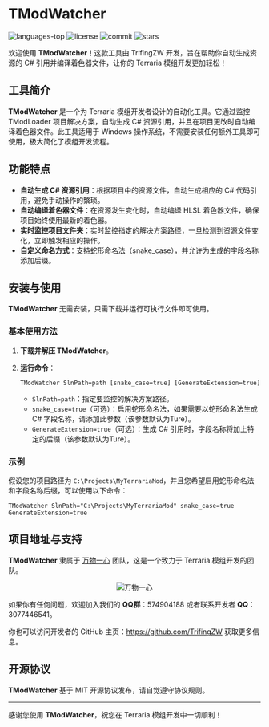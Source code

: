 # TModWatcher

<div>
	<img src="https://img.shields.io/github/languages/top/TrifingZW/TModWatcher?color=green" alt="languages-top" />
    <img alt="license" src="https://img.shields.io/github/license/TrifingZW/TModWatcher"/>
    <img alt="commit" src="https://img.shields.io/github/commit-activity/m/TrifingZW/TModWatcher?color=%23ff69b4"/>
    <img alt="stars" src="https://img.shields.io/github/stars/TrifingZW/TModWatcher?style=social">
</div>


欢迎使用 **TModWatcher**！这款工具由 TrifingZW 开发，旨在帮助你自动生成资源的 C# 引用并编译着色器文件，让你的 Terraria
模组开发更加轻松！

## 工具简介

**TModWatcher** 是一个为 Terraria 模组开发者设计的自动化工具。它通过监控 TModLoader 项目解决方案，自动生成 C#
资源引用，并且在项目更改时自动编译着色器文件。此工具适用于 Windows 操作系统，不需要安装任何额外工具即可使用，极大简化了模组开发流程。

## 功能特点

- **自动生成 C# 资源引用**：根据项目中的资源文件，自动生成相应的 C# 代码引用，避免手动操作的繁琐。
- **自动编译着色器文件**：在资源发生变化时，自动编译 HLSL 着色器文件，确保项目始终使用最新的着色器。
- **实时监控项目文件夹**：实时监控指定的解决方案路径，一旦检测到资源文件变化，立即触发相应的操作。
- **自定义命名方式**：支持蛇形命名法（snake_case），并允许为生成的字段名称添加后缀。

## 安装与使用

**TModWatcher** 无需安装，只需下载并运行可执行文件即可使用。

### 基本使用方法

1. **下载并解压 TModWatcher**。

2. **运行命令**：
   ```shell
   TModWatcher SlnPath=path [snake_case=true] [GenerateExtension=true]
   ```
    - `SlnPath=path`：指定要监控的解决方案路径。
    - `snake_case=true`（可选）：启用蛇形命名法，如果需要以蛇形命名法生成 C# 字段名称，请添加此参数（该参数默认为Ture）。
    - `GenerateExtension=true`（可选）：生成 C# 引用时，字段名称将加上特定的后缀（该参数默认为Ture）。

### 示例

假设您的项目路径为 `C:\Projects\MyTerrariaMod`，并且您希望启用蛇形命名法和字段名称后缀，可以使用以下命令：

```shell
TModWatcher SlnPath="C:\Projects\MyTerrariaMod" snake_case=true GenerateExtension=true
```

## 项目地址与支持

**TModWatcher** 隶属于 [万物一心](https://github.com/ForOne-Club) 团队，这是一个致力于 Terraria 模组开发的团队。

<div style="text-align: center;">
  <img src="https://avatars.githubusercontent.com/u/179108262?s=200&v=4" alt="万物一心">
</div>

如果你有任何问题，欢迎加入我们的 **QQ群**：574904188 或者联系开发者 **QQ**：3077446541。

你也可以访问开发者的 GitHub 主页：https://github.com/TrifingZW 获取更多信息。

## 开源协议

**TModWatcher** 基于 MIT 开源协议发布，请自觉遵守协议规则。

---

感谢您使用 **TModWatcher**，祝您在 Terraria 模组开发中一切顺利！
